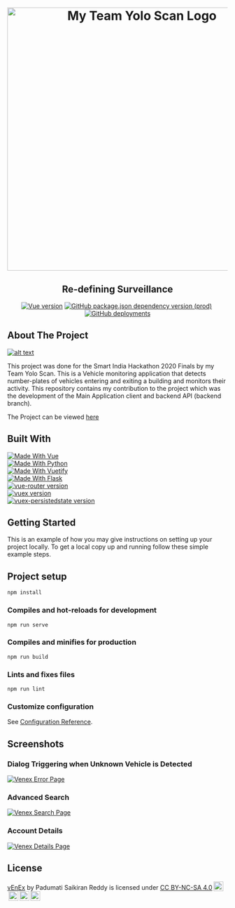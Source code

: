 <h1 align="center">
    <a href="https://github.com/kingavatar/venex">
    <img alt="My Team Yolo Scan Logo" src="../assets/logo.png?raw=true" width="600">
    </a>
<!--     vEnEx -->
</h1>

<h2 align="center">
    Re-defining Surveillance
</h2>

<p align="center">
  <a href="https://vuejs.org/"><img alt="Vue version" src="https://img.shields.io/github/package-json/dependency-version/kingavatar/venex/vue?color=green&logo=Vue.js"></a>
  <a href="https://vuetifyjs.com/"><img alt="GitHub package.json dependency version (prod)" src="https://img.shields.io/github/package-json/dependency-version/kingavatar/venex/vuetify?logo=vuetify"></a>
  <a href="https://creativecommons.org/licenses/by-nc-sa/4.0"><img alt="" src="https://img.shields.io/badge/License-CC%20BY--NC--SA%204.0-lightgrey.svg"></a>
  <a href="https://kingavatar.github.io/venex/"><img alt="GitHub deployments" src="https://img.shields.io/github/deployments/kingavatar/venex/github-pages?label=deply%20status"></a>
</p>

## About The Project

[![alt text](../assets/venex_git.png?raw=true)](https://kingavatar.github.io/venex/ "Venex")

This project was done for the Smart India Hackathon 2020 Finals by my Team Yolo Scan. This is a Vehicle monitoring application that detects number-plates of vehicles entering and exiting a building and monitors their activity. This repository contains my contribution to the project which was the development of the Main Application client and backend API (backend branch).

The Project can be viewed [here](https://kingavatar.github.io/venex/)

## Built With

<p>
<a href="https://vuejs.org/"><img alt="Made With Vue" src="../assets/readme/made-with-vue.svg?raw=true"/></a><br>
<a href="https://www.python.org"><img alt="Made With Python" src="../assets/readme/made-with-python.svg?raw=true"/></a><br>
<a href="https://vuetifyjs.com/"><img alt="Made With Vuetify" src="../assets/readme/MADE-WITH-VUETIFY.svg?raw=true"/></a><br>
<a href="https://palletsprojects.com/p/flask/"><img alt="Made With Flask" src="../assets/readme/MADE-WITH-FLASK.svg?raw=true"></a><br>
<a href="https://router.vuejs.org/"><img alt="vue-router version" src="https://img.shields.io/github/package-json/dependency-version/kingavatar/venex/vue-router?color=green&logo=Vue.js&style=for-the-badge"/></a><br>
<a href="https://vuex.vuejs.org/"><img alt="vuex version" src="https://img.shields.io/github/package-json/dependency-version/kingavatar/venex/vuex?color=green&logo=Vue.js&style=for-the-badge"></a><br>
<a href="https://www.npmjs.com/package/vuex-persistedstate"><img alt="vuex-persistedstate version" src="https://img.shields.io/github/package-json/dependency-version/kingavatar/venex/vuex-persistedstate?color=green&logo=Vue.js&style=for-the-badge"></a><br>
</p>


## Getting Started
This is an example of how you may give instructions on setting up your project locally. To get a local copy up and running follow these simple example steps.

## Project setup

```
npm install
```

### Compiles and hot-reloads for development

```
npm run serve
```

### Compiles and minifies for production

```
npm run build
```

### Lints and fixes files

```
npm run lint
```

### Customize configuration

See [Configuration Reference](https://cli.vuejs.org/config/).

## Screenshots

### Dialog Triggering when Unknown Vehicle is Detected

[![Venex Error Page](../assets/venex_error.png?raw=true)](https://kingavatar.github.io/venex/ "Venex")

### Advanced Search
[![Venex Search Page](../assets/venex_search.png?raw=true)](https://kingavatar.github.io/venex/ "Venex")

### Account Details
[![Venex Details Page](../assets/venex_details.png?raw=true)](https://kingavatar.github.io/venex/ "Venex")

## License
<p xmlns:dct="http://purl.org/dc/terms/" xmlns:cc="http://creativecommons.org/ns#" class="license-text"><a rel="cc:attributionURL" property="dct:title" href="https://kingavatar.github.io/venex/">vEnEx</a> by <span property="cc:attributionName">Padumati Saikiran Reddy</span> is licensed under <a rel="license" href="https://creativecommons.org/licenses/by-nc-sa/4.0">CC BY-NC-SA 4.0<img style="height:22px!important;margin-left:3px;vertical-align:text-bottom;" src="https://mirrors.creativecommons.org/presskit/icons/cc.svg?ref=chooser-v1" /><img style="height:22px!important;margin-left:3px;vertical-align:text-bottom;" src="https://mirrors.creativecommons.org/presskit/icons/by.svg?ref=chooser-v1" /><img style="height:22px!important;margin-left:3px;vertical-align:text-bottom;" src="https://mirrors.creativecommons.org/presskit/icons/nc.svg?ref=chooser-v1" /><img style="height:22px!important;margin-left:3px;vertical-align:text-bottom;" src="https://mirrors.creativecommons.org/presskit/icons/sa.svg?ref=chooser-v1" /></a></p>
